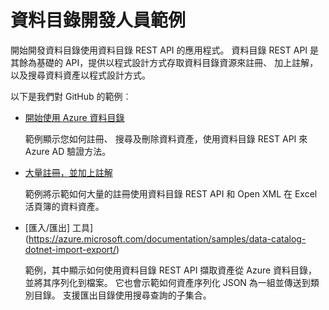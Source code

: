 <properties
    pageTitle="資料目錄開發人員範例 |Microsoft Azure"
    description="本文提供資料目錄 REST API 可用的開發人員範例的概觀。"
    services="data-catalog"
    documentationCenter=""
    authors="spelluru"
    manager="jhubbard"
    editor=""
    tags=""/>
<tags
    ms.service="data-catalog"
    ms.devlang="NA"
    ms.topic="article"
    ms.tgt_pltfrm="NA"
    ms.workload="data-catalog"
    ms.date="09/06/2016"
    ms.author="spelluru"/>


# <a name="data-catalog-developer-samples"></a>資料目錄開發人員範例
開始開發資料目錄使用資料目錄 REST API 的應用程式。 資料目錄 REST API 是其餘為基礎的 API，提供以程式設計方式存取資料目錄資源來註冊、 加上註解，以及搜尋資料資產以程式設計方式。

以下是我們對 GitHub 的範例︰

- [開始使用 Azure 資料目錄](https://azure.microsoft.com/documentation/samples/data-catalog-dotnet-get-started/)

  範例顯示您如何註冊、 搜尋及刪除資料資產，使用資料目錄 REST API 來 Azure AD 驗證方法。

- [大量註冊，並加上註解](https://azure.microsoft.com/documentation/samples/data-catalog-dotnet-excel-register-data-assets/)

  範例將示範如何大量的註冊使用資料目錄 REST API 和 Open XML 在 Excel 活頁簿的資料資產。

- [匯入/匯出] 工具](https://azure.microsoft.com/documentation/samples/data-catalog-dotnet-import-export/)

  範例，其中顯示如何使用資料目錄 REST API 擷取資產從 Azure 資料目錄，並將其序列化到檔案。 它也會示範如何資產序列化 JSON 為一組並傳送到類別目錄。 支援匯出目錄使用搜尋查詢的子集合。
